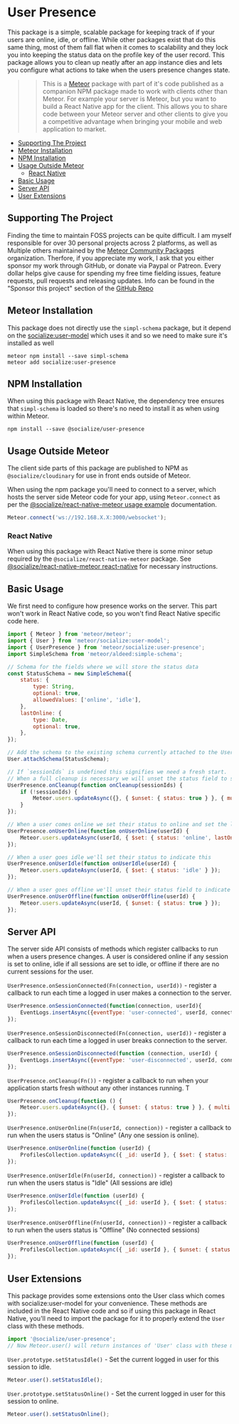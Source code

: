 # User Presence

This package is a simple, scalable package for keeping track of if your users are online, idle, or offline. While other packages exist that do this same thing, most of them fall flat when it comes to scalability and they lock you into keeping the status data on the profile key of the user record. This package allows you to clean up neatly after an app instance dies and lets you configure what actions to take when the users presence changes state.

>>This is a [Meteor][meteor] package with part of it's code published as a companion NPM package made to work with clients other than Meteor. For example your server is Meteor, but you want to build a React Native app for the client. This allows you to share code between your Meteor server and other clients to give you a competitive advantage when bringing your mobile and web application to market.

<!-- TOC depthFrom:1 depthTo:6 withLinks:1 updateOnSave:1 orderedList:0 -->
- [Supporting The Project](#supporting-the-project)
- [Meteor Installation](#meteor-installation)
- [NPM Installation](#npm-installation)
- [Usage Outside Meteor](#usage-outside-meteor)
  - [React Native](#react-native)
- [Basic Usage](#basic-usage)
- [Server API](#server-api)
- [User Extensions](#user-extensions)
<!-- /TOC -->

## Supporting The Project

Finding the time to maintain FOSS projects can be quite difficult. I am myself responsible for over 30 personal projects across 2 platforms, as well as Multiple others maintained by the [Meteor Community Packages](https://github.com/meteor-community-packages) organization. Therfore, if you appreciate my work, I ask that you either sponsor my work through GitHub, or donate via Paypal or Patreon. Every dollar helps give cause for spending my free time fielding issues, feature requests, pull requests and releasing updates. Info can be found in the "Sponsor this project" section of the [GitHub Repo](https://github.com/copleykj/socialize-user-presence)

## Meteor Installation

This package does not directly use the `simpl-schema` package, but it depend on the [socialize:user-model][user-model] which uses it and so we need to make sure it's installed as well

```shell
meteor npm install --save simpl-schema
meteor add socialize:user-presence
```

## NPM Installation

When using this package with React Native, the dependency tree ensures that `simpl-schema` is loaded so there's no need to install it as when using within Meteor.

```shell
npm install --save @socialize/user-presence
```

## Usage Outside Meteor

The client side parts of this package are published to NPM as `@socialize/cloudinary` for use in front ends outside of Meteor.

When using the npm package you'll need to connect to a server, which hosts the server side Meteor code for your app, using `Meteor.connect` as per the [@socialize/react-native-meteor usage example](https://github.com/copleykj/react-native-meteor#example-usage) documentation.

 ```javascript
Meteor.connect('ws://192.168.X.X:3000/websocket');
 ```

### React Native

When using this package with React Native there is some minor setup required by the `@socialize/react-native-meteor` package. See [@socialize/react-native-meteor react-native](https://github.com/copleykj/react-native-meteor#react-native) for necessary instructions.

## Basic Usage

We first need to configure how presence works on the server. This part won't work in React Native code, so you won't find React Native specific code here.

```javascript
import { Meteor } from 'meteor/meteor';
import { User } from 'meteor/socialize:user-model';
import { UserPresence } from 'meteor/socialize:user-presence';
import SimpleSchema from 'meteor/aldeed:simple-schema';

// Schema for the fields where we will store the status data
const StatusSchema = new SimpleSchema({
    status: {
        type: String,
        optional: true,
        allowedValues: ['online', 'idle'],
    },
    lastOnline: {
        type: Date,
        optional: true,
    },
});

// Add the schema to the existing schema currently attached to the User model
User.attachSchema(StatusSchema);

// If `sessionIds` is undefined this signifies we need a fresh start.
// When a full cleanup is necessary we will unset the status field to show all users as offline
UserPresence.onCleanup(function onCleanup(sessionIds) {
    if (!sessionIds) {
        Meteor.users.updateAsync({}, { $unset: { status: true } }, { multi: true });
    }
});

// When a user comes online we set their status to online and set the lastOnline field to the current time
UserPresence.onUserOnline(function onUserOnline(userId) {
    Meteor.users.updateAsync(userId, { $set: { status: 'online', lastOnline: new Date() } });
});

// When a user goes idle we'll set their status to indicate this
UserPresence.onUserIdle(function onUserIdle(userId) {
    Meteor.users.updateAsync(userId, { $set: { status: 'idle' } });
});

// When a user goes offline we'll unset their status field to indicate offline status
UserPresence.onUserOffline(function onUserOffline(userId) {
    Meteor.users.updateAsync(userId, { $unset: { status: true } });
});
```

## Server API

The server side API consists of methods which register callbacks to run when a users presence changes. A user is considered online if any session is set to online, idle if all sessions are set to idle, or offline if there are no current sessions for the user.

`UserPresence.onSessionConnected(Fn(connection, userId))` - register a callback to run each time a logged in user makes a connection to the server.

```javascript
UserPresence.onSessionConnected(function(connection, userId){
    EventLogs.insertAsync({eventType: 'user-connected', userId, connection});
});
```

`UserPresence.onSessionDisconnected(Fn(connection, userId))` - register a callback to run each time a logged in user breaks connection to the server.

```javascript
UserPresence.onSessionDisconnected(function (connection, userId) {
    EventLogs.insertAsync({eventType: 'user-disconnected', userId, connection});
});
```

`UserPresence.onCleanup(Fn())` - register a callback to run when your application starts fresh without any other instances running. T

```javascript
UserPresence.onCleanup(function () {
    Meteor.users.updateAsync({}, { $unset: { status: true } }, { multi: true });
});
```

`UserPresence.onUserOnline(Fn(userId, connection))` - register a callback to run when the users status is "Online" (Any one session is online).

```javascript
UserPresence.onUserOnline(function (userId) {
    ProfilesCollection.updateAsync({ _id: userId }, { $set: { status: 'online' } });
});
```

`UserPresence.onUserIdle(Fn(userId, connection))` - register a callback to run when the users status is "Idle" (All sessions are idle)

```javascript
UserPresence.onUserIdle(function (userId) {
    ProfilesCollection.updateAsync({ _id: userId }, { $set: { status: 'idle' } });
});
```

`UserPresence.onUserOffline(Fn(userId, connection))` - register a callback to run when the users status is "Offline" (No connected sessions)

```javascript
UserPresence.onUserOffline(function (userId) {
    ProfilesCollection.updateAsync({ _id: userId }, { $unset: { status: true } });
});
```

## User Extensions

This package provides some extensions onto the User class which comes with socialize:user-model for your convenience. These methods are included in the React Native code and so if using this package in React Native, you'll need to import the package for it to properly extend the `User` class with these methods.

```javascript
import '@socialize/user-presence';
// Now Meteor.user() will return instances of 'User' class with these methods available
```

`User.prototype.setStatusIdle()` - Set the current logged in user for this session to idle.

```javascript
Meteor.user().setStatusIdle();
```

`User.prototype.setStatusOnline()` - Set the current logged in user for this session to online.

```javascript
Meteor.user().setStatusOnline();
```

[meteor]: https://meteor.com
[socialize]: https://atmospherejs.com/socialize
[user-model]: https://github.com/copleykj/socialize-user-model

